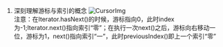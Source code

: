 1. 深刻理解游标与索引的概念
   ![CursorImg](https://thinkingjava-md-1257967443.cos.ap-guangzhou.myqcloud.com/Cursor%E7%A4%BA%E4%BE%8B%E5%9B%BE.png?q-sign-algorithm=sha1&q-ak=AKID1gZmM5TuBk9QB2yOf0gVk40G6iP1aHjx&q-sign-time=1541837763;1541839563&q-key-time=1541837763;1541839563&q-header-list=&q-url-param-list=&q-signature=230c7434946b005dd421162054ae47f0adb04017&x-cos-security-token=6cfd6414c0708d208020c82efa1b8c758dd91acf10001&response-content-disposition=attachment)  
   注意：在Iterator.hasNext()的时候，游标指向0，此时index为-1;Iterator.next()指向索引“零”；在执行一次next()之后，游标向右移动一位，游标为1，next()指向索引“一”，此时previousIndex()即上一个索引“零”